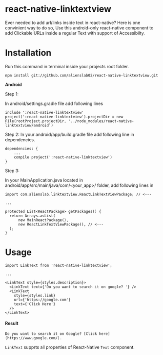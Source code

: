 # react-native-linktextview

Ever needed to add url/links inside text in react-native? Here is one convinient way to do so, Use this android-only react-native component to add Clickable URLs inside a regular Text with support of Accessibilty.

# Installation

Run this command in terminal inside your projects root folder.

`npm install git://github.com/alienslab02/react-native-linktextview.git`


<b>Android</b>

Step 1:

In android/settings.gradle file add following lines
```
include ':react-native-linktextview'
project(':react-native-linktextview').projectDir = new File(rootProject.projectDir, '../node_modules/react-native-linktextview/android')
```

Step 2:
In your android/app/build.gradle file add following line in dependencies.
```
dependencies: {
	...
	compile project(':react-native-linktextview')
}
```

Step 3:

In your MainApplication.java located in android/app/src/main/java/com/<your_app>/ folder, add following lines in

```
import com.alienslab.linktextview.ReactLinkTextViewPackage; // <---

...

protected List<ReactPackage> getPackages() {
  return Arrays.asList(
      new MainReactPackage(),
      new ReactLinkTextViewPackage(), // <---
  );
}
```

# Usage

```
import LinkText from 'react-native-linktextview';

...

<LinkText style={styles.description}>
  <LinkText text={'Do you want to search it on google? '} />
  <LinkText
    style={styles.link}
    url={'https://google.com'}
    text={'Click Here'}
  />
</LinkText>
```

#### Result
`Do you want to search it on Google? [Click here](https://www.google.com/).`

`LinkText` supprts all properties of React-Native `Text` component.

